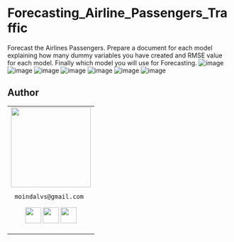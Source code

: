 # Forecasting_Airline_Passengers_Traffic
Forecast the Airlines Passengers. Prepare a document for each model explaining how many dummy variables you have created and RMSE value for each model. Finally which model you will use for Forecasting.
![image](https://user-images.githubusercontent.com/99672298/179359506-feafac90-891c-487b-b00f-b9a308107603.png)
![image](https://user-images.githubusercontent.com/99672298/179359512-03bac245-2e3e-46a6-881c-abd12a7ff7ec.png)
![image](https://user-images.githubusercontent.com/99672298/179359516-5f1f25aa-69e2-4458-823e-e7fb71842814.png)
![image](https://user-images.githubusercontent.com/99672298/179359549-459a1d33-8ed3-42f5-9b62-f48daccd7ff2.png)
![image](https://user-images.githubusercontent.com/99672298/179359562-e59f2180-af8c-4162-b1f2-0fdf7d8f9b5c.png)
![image](https://user-images.githubusercontent.com/99672298/179359570-9f4b878d-c9c4-4e50-9430-02b4afc37a86.png)
![image](https://user-images.githubusercontent.com/99672298/179359775-369816cc-0794-4bcf-9d4a-7967845e0ec8.png)

## Author

<table>
<tr>
<td>
     <img src="https://avatars.githubusercontent.com/u/99672298?v=4" width="180"/>
     
     moindalvs@gmail.com

<p align="center">
<a href = "https://github.com/MoinDalvs"><img src = "http://www.iconninja.com/files/241/825/211/round-collaboration-social-github-code-circle-network-icon.svg" width="36" height = "36"/></a>
<a href = "https://twitter.com/DalvsHubot"><img src = "https://www.shareicon.net/download/2016/07/06/107115_media.svg" width="36" height="36"/></a>
<a href = "https://www.linkedin.com/in/moin-dalvi-277b0214a//"><img src = "http://www.iconninja.com/files/863/607/751/network-linkedin-social-connection-circular-circle-media-icon.svg" width="36" height="36"/></a>
</p>
</td>
</tr> 
  </table>
